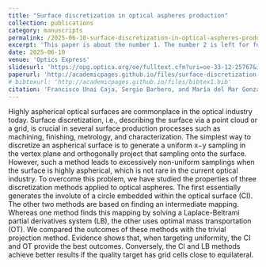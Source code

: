 ```yaml
---
title: "Surface discretization in optical aspheres production"
collection: publications
category: manuscripts
permalink: /2025-06-10-surface-discretization-in-optical-aspheres-production
excerpt: 'This paper is about the number 1. The number 2 is left for future work.'
date: 2025-06-10
venue: 'Optics Express'
slidesurl: 'https://opg.optica.org/oe/fulltext.cfm?uri=oe-33-12-25767&id=572789'
paperurl: 'http://academicpages.github.io/files/surface-discretization-in-optical.pdf'
# bibtexurl: 'http://academicpages.github.io/files/bibtex1.bib'
citation: 'Francisco Unai Caja, Sergio Barbero, and María del Mar González, "Surface discretization in optical aspheres production," Opt. Express 33, 25767-25782 (2025)'
---
```

Highly aspherical optical surfaces are commonplace in the optical industry today. Surface discretization, i.e., describing the surface via a point cloud or a grid, is crucial in several surface production processes such as machining, finishing, metrology, and characterization. The simplest way to discretize an aspherical surface is to generate a uniform x−y sampling in the vertex plane and orthogonally project that sampling onto the surface. However, such a method leads to excessively non-uniform samplings when the surface is highly aspherical, which is not rare in the current optical industry. To overcome this problem, we have studied the properties of three discretization methods applied to optical aspheres. The first essentially generates the involute of a circle embedded within the optical surface (CI). The other two methods are based on finding an intermediate mapping. Whereas one method finds this mapping by solving a Laplace-Beltrami partial derivatives system (LB), the other uses optimal mass transportation (OT). We compared the outcomes of these methods with the trivial projection method. Evidence shows that, when targeting uniformity, the CI and OT provide the best outcomes. Conversely, the CI and LB methods achieve better results if the quality target has grid cells close to equilateral.
